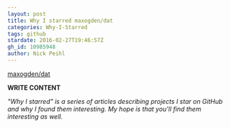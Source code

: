 ```yaml
---
layout: post
title: Why I starred maxogden/dat
categories: Why-I-Starred
tags: github
stardate: 2016-02-27T19:46:57Z
gh_id: 10985948
author: Nick Peihl
---
```


[maxogden/dat](https://github.com/maxogden/dat)

**WRITE CONTENT**

*"Why I starred" is a series of articles describing projects I star on GitHub and why I found them interesting. My hope is that you'll find them interesting as well.*

